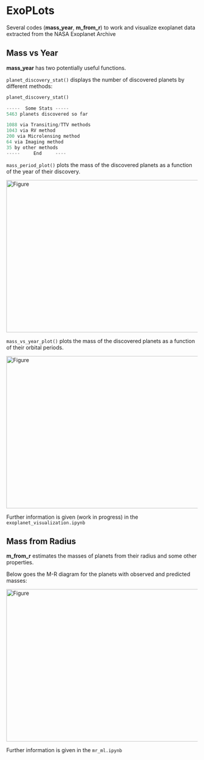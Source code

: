 # ExoPLots

Several codes (**mass_year**, **m_from_r**) to work and visualize exoplanet data extracted from the NASA Exoplanet Archive



## Mass vs Year

**mass_year** has two potentially useful functions.

``planet_discovery_stat()``  displays the number of discovered planets by different methods:


```python
planet_discovery_stat()

-----  Some Stats -----
5463 planets discovered so far

1088 via Transiting/TTV methods
1043 via RV method
200 via Microlensing method
64 via Imaging method
35 by other methods
-----     End     ----
```
``mass_period_plot()``  plots the mass of the discovered planets as a function of the year of their discovery.

<img src="https://github.com/vadibekyan/ExoPLots/assets/25388659/4ca1d23d-17d3-485a-8c70-db693cfcc173" alt="Figure" width="600" height="400">


``mass_vs_year_plot()``  plots the mass of the discovered planets as a function of their orbital periods.

<img src="https://github.com/vadibekyan/ExoPLots/assets/25388659/c878719a-9464-489f-a22f-ed83dfd28dcd" alt="Figure" width="600" height="400">

Further information is given (work in progress) in the ``exoplanet_visualization.ipynb``

## Mass from Radius

**m_from_r** estimates the masses of planets from their radius and some other properties.

Below goes the M-R diagram for the planets with observed and predicted masses:

<img src="https://github.com/vadibekyan/ExoPLots/assets/25388659/9459bd59-ebee-4aaa-b23a-163df7387046" alt="Figure" width="600" height="400">

Further information is given in the ``mr_ml.ipynb``
